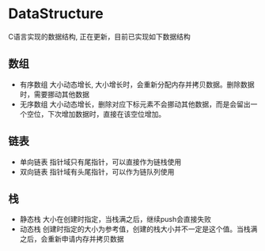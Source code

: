# DataStructure
C语言实现的数据结构, 正在更新，目前已实现如下数据结构
## 数组
+ 有序数组
    大小动态增长, 大小增长时，会重新分配内存并拷贝数据。删除数据时，需要挪动其他数据
+ 无序数组
    大小动态增长，删除对应下标元素不会挪动其他数据，而是会留出一个空位，下次增加数据时，直接在该空位增加。

## 链表
+ 单向链表
    指针域只有尾指针，可以直接作为链栈使用
+ 双向链表
    指针域有头尾指针，可以作为链队列使用

## 栈
+ 静态栈
    大小在创建时指定，当栈满之后，继续push会直接失败
+ 动态栈
    创建时指定的大小为参考值，创建的栈大小并不一定是这个值。当栈满之后，会重新申请内存并拷贝数据
